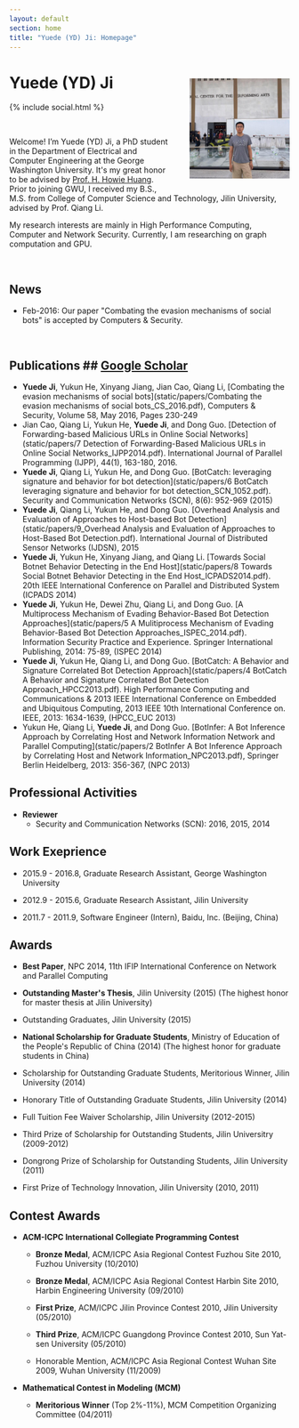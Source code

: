 ```yaml
---
layout: default
section: home
title: "Yuede (YD) Ji: Homepage"
---
```

<img src="static/info/profile.jpg" class="img-thumbnail" width="180px" style="float:right; margin-left:30px; margin-top:35px; margin-bottom:10px;">

# Yuede (YD) Ji
{% include social.html %}

&nbsp;

Welcome! I’m Yuede (YD) Ji, a PhD student in the Department of Electrical and Computer Engineering at the George Washington University. It's my great honor to be advised by [Prof. H. Howie Huang](https://csl.seas.gwu.edu). Prior to joining GWU, I received my B.S., M.S. from College of Computer Science and Technology, Jilin University, advised by Prof. Qiang Li.

My research interests are mainly in High Performance Computing, Computer and Network Security. Currently, I am researching on graph computation and GPU.

&nbsp;

## News
  * Feb-2016:  Our paper "Combating the evasion mechanisms of social bots" is accepted by Computers & Security. 

&nbsp;

## Publications ## [Google Scholar](https://scholar.google.com/citations?user=1-GjVYgAAAAJ&hl=en&oi=ao)

* **Yuede Ji**, Yukun He, Xinyang Jiang, Jian Cao, Qiang Li, [Combating the evasion mechanisms of social bots](static/papers/Combating the evasion mechanisms of social bots_CS_2016.pdf), Computers & Security, Volume 58, May 2016, Pages 230-249 
* Jian Cao, Qiang Li, Yukun He, **Yuede Ji**, and Dong Guo. [Detection of Forwarding-based Malicious URLs in Online Social Networks](static/papers/7 Detection of Forwarding-Based Malicious URLs in Online Social Networks_IJPP2014.pdf). International Journal of Parallel Programming (IJPP), 44(1), 163-180, 2016.
*  **Yuede Ji**, Qiang Li, Yukun He, and Dong Guo. [BotCatch: leveraging signature and behavior for bot detection](static/papers/6 BotCatch leveraging signature and behavior for bot detection_SCN_1052.pdf). Security and Communication Networks (SCN), 8(6): 952-969 (2015)
* **Yuede Ji**, Qiang Li, Yukun He, and Dong Guo. [Overhead Analysis and Evaluation of Approaches to Host-based Bot Detection](static/papers/9_Overhead Analysis and Evaluation of Approaches to Host-Based Bot Detection.pdf). International Journal of Distributed Sensor Networks (IJDSN), 2015 
* **Yuede Ji**, Yukun He, Xinyang Jiang, and Qiang Li. [Towards Social Botnet Behavior Detecting in the End Host](static/papers/8 Towards Social Botnet Behavior Detecting in the End Host_ICPADS2014.pdf). 20th IEEE International Conference on Parallel and Distributed System (ICPADS 2014)
* **Yuede Ji**, Yukun He, Dewei Zhu, Qiang Li, and Dong Guo. [A Multiprocess Mechanism of Evading Behavior-Based Bot Detection Approaches](static/papers/5 A Mulitiprocess Mechanism of Evading Behavior-Based Bot Detection Approaches_ISPEC_2014.pdf). Information Security Practice and Experience. Springer International Publishing, 2014: 75-89, (ISPEC 2014) 
* **Yuede Ji**, Yukun He, Qiang Li, and Dong Guo. [BotCatch: A Behavior and Signature Correlated Bot Detection Approach](static/papers/4 BotCatch A Behavior and Signature Correlated Bot Detection Approach_HPCC2013.pdf). High Performance Computing and Communications & 2013 IEEE International Conference on Embedded and Ubiquitous Computing, 2013 IEEE 10th International Conference on. IEEE, 2013: 1634-1639, (HPCC_EUC 2013)
* Yukun He, Qiang Li, **Yuede Ji**, and Dong Guo. [BotInfer: A Bot Inference Approach by Correlating Host and Network Information Network and Parallel Computing](static/papers/2 BotInfer A Bot Inference Approach by Correlating Host and Network Information_NPC2013.pdf), Springer Berlin Heidelberg, 2013: 356-367, (NPC 2013)

## Professional Activities

* **Reviewer** 
    * Security and Communication Networks (SCN): 2016, 2015, 2014

## Work Exeprience
* 2015.9 - 2016.8, Graduate Research Assistant, George Washington University

* 2012.9 - 2015.6, Graduate Research Assistant, Jilin University

* 2011.7 - 2011.9, Software Engineer (Intern), Baidu, Inc. (Beijing, China)

## Awards
* **Best Paper**, NPC 2014, 11th IFIP International Conference on Network and Parallel Computing 

* **Outstanding Master's Thesis**, Jilin University (2015) (The highest honor for master thesis at Jilin University)

* Outstanding Graduates, Jilin University (2015)

* **National Scholarship for Graduate Students**, Ministry of Education of the People's Republic of China (2014) (The highest honor for graduate students in China)

* Scholarship for Outstanding Graduate Students, Meritorious Winner, Jilin University (2014)

* Honorary Title of Outstanding Graduate Students, Jilin University (2014)

* Full Tuition Fee Waiver Scholarship, Jilin University (2012-2015)

* Third Prize of Scholarship for Outstanding Students, Jilin Universitry (2009-2012)

* Dongrong Prize of Scholarship for Outstanding Students, Jilin University (2011)

* First Prize of Technology Innovation, Jilin University (2010, 2011)

## Contest Awards
  * **ACM-ICPC International Collegiate Programming Contest**
    * **Bronze Medal**, ACM/ICPC Asia Regional Contest Fuzhou Site 2010, Fuzhou University (10/2010)

    * **Bronze Medal**, ACM/ICPC Asia Regional Contest Harbin Site 2010, Harbin Engineering University (09/2010)
    
    * **First Prize**, ACM/ICPC Jilin Province Contest 2010, Jilin University (05/2010)
    
    * **Third Prize**, ACM/ICPC Guangdong Province Contest 2010, Sun Yat-sen University (05/2010)
    
    * Honorable Mention, ACM/ICPC Asia Regional Contest Wuhan Site 2009, Wuhan University (11/2009)
  
  * **Mathematical Contest in Modeling (MCM)**
    * **Meritorious Winner** (Top 2%-11%), MCM Competition Organizing Committee (04/2011)


